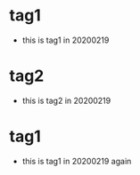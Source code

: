 # tag1
- this is tag1 in 20200219

# tag2
- this is tag2 in 20200219

# tag1
- this is tag1 in 20200219 again
